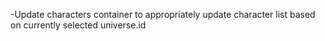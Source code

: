 -Update characters container to appropriately update character list based on currently selected universe.id